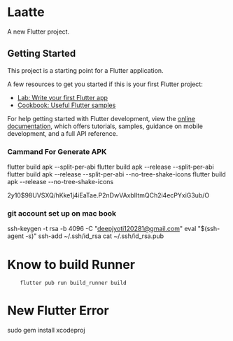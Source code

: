 # Laatte

A new Flutter project.

## Getting Started

This project is a starting point for a Flutter application.

A few resources to get you started if this is your first Flutter project:

- [Lab: Write your first Flutter app](https://docs.flutter.dev/get-started/codelab)
- [Cookbook: Useful Flutter samples](https://docs.flutter.dev/cookbook)

For help getting started with Flutter development, view the
[online documentation](https://docs.flutter.dev/), which offers tutorials,
samples, guidance on mobile development, and a full API reference.

### Cammand For Generate APK
flutter build apk --split-per-abi
flutter build apk --release --split-per-abi
flutter build apk --release --split-per-abi --no-tree-shake-icons
flutter build apk --release --no-tree-shake-icons

$2y$10$98UVSXQ/hKke1j4iEaTae.P2nDwVAxblItmQCh2i4ecPYxiG3ub/O

### git account set up on mac book
ssh-keygen -t rsa -b 4096 -C "deepjyoti120281@gmail.com"
eval "$(ssh-agent -s)"
ssh-add ~/.ssh/id_rsa
cat ~/.ssh/id_rsa.pub


# Know to build Runner
        flutter pub run build_runner build

# New Flutter Error
sudo gem install xcodeproj



